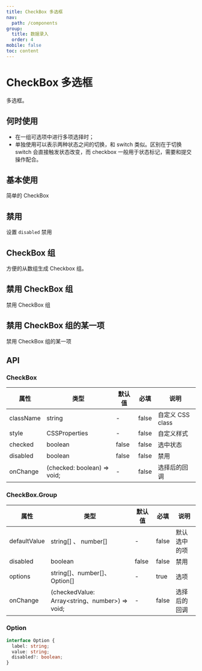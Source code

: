 ```yaml
---
title: CheckBox 多选框
nav:
  path: /components
group:
  title: 数据录入
  order: 4
mobile: false
toc: content
---
```


# CheckBox 多选框

多选框。

## 何时使用

- 在一组可选项中进行多项选择时；
- 单独使用可以表示两种状态之间的切换，和 switch 类似。区别在于切换 switch 会直接触发状态改变，而 checkbox 一般用于状态标记，需要和提交操作配合。

## 基本使用

简单的 CheckBox

<code src='./demos/demo1.tsx'></code>

## 禁用

设置 `disabled` 禁用

<code src='./demos/demo2.tsx'></code>

## CheckBox 组

方便的从数组生成 Checkbox 组。

<code src='./demos/demo3.tsx'></code>

## 禁用 CheckBox 组

禁用 CheckBox 组

<code src='./demos/demo4.tsx'></code>

## 禁用 CheckBox 组的某一项

禁用 CheckBox 组的某一项

<code src='./demos/demo5.tsx'></code>

<!-- ## 全选

全选 CheckBox 的每一项

<code src='./demos/demo6.tsx'></code> -->

## API

### CheckBox

| 属性      | 类型                        | 默认值 | 必填  | 说明             |
| --------- | --------------------------- | ------ | ----- | ---------------- |
| className | string                      | -      | false | 自定义 CSS class |
| style     | CSSProperties               | -      | false | 自定义样式       |
| checked   | boolean                     | false  | false | 选中状态         |
| disabled  | boolean                     | false  | false | 禁用             |
| onChange  | (checked: boolean) => void; | -      | false | 选择后的回调     |

### CheckBox.Group

| 属性         | 类型                                           | 默认值 | 必填  | 说明         |
| ------------ | ---------------------------------------------- | ------ | ----- | ------------ |
| defaultValue | string[] 、 number[]                           | -      | false | 默认选中的项 |
| disabled     | boolean                                        | false  | false | 禁用         |
| options      | string[]、number[]、Option[]                   | -      | true  | 选项         |
| onChange     | (checkedValue: Array<string、number>) => void; | -      | false | 选择后的回调 |

### Option

```ts
interface Option {
  label: string;
  value: string;
  disabled?: boolean;
}
```
